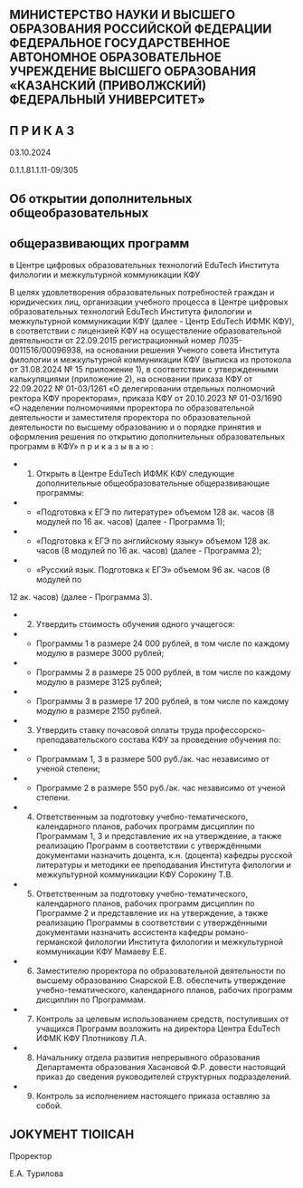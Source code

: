 <!-- image -->

## МИНИСТЕРСТВО НАУКИ И ВЫСШЕГО ОБРАЗОВАНИЯ РОССИЙСКОЙ ФЕДЕРАЦИИ ФЕДЕРАЛЬНОЕ ГОСУДАРСТВЕННОЕ АВТОНОМНОЕ ОБРАЗОВАТЕЛЬНОЕ УЧРЕЖДЕНИЕ ВЫСШЕГО ОБРАЗОВАНИЯ «КАЗАНСКИЙ (ПРИВОЛЖСКИЙ) ФЕДЕРАЛЬНЫЙ УНИВЕРСИТЕТ»

## П Р И К А З

03.10.2024

0.1.1.81.1.11-09/305

## Об открытии дополнительных общеобразовательных

## общеразвивающих программ

в Центре цифровых образовательных технологий EduTech Института филологии и межкультурной коммуникации КФУ

В  целях  удовлетворения  образовательных  потребностей  граждан  и  юридических лиц,  организации  учебного  процесса  в  Центре  цифровых  образовательных  технологий EduTech  Института  филологии  и  межкультурной  коммуникации  КФУ  (далее  -  Центр EduTech ИФМК КФУ), в соответствии с лицензией КФУ на осуществление образовательной деятельности от 22.09.2015 регистрационный номер Л035-0011516/00096938, на основании решения Ученого совета Института филологии и межкультурной  коммуникации  КФУ  (выписка  из  протокола  от 31.08.2024  № 15  приложение  1), в соответствии с утвержденными  калькуляциями  (приложение 2),  на основании приказа КФУ от 22.09.2022 № 01-03/1261 «О делегировании отдельных полномочий  ректора  КФУ  проректорам»,  приказа  КФУ  от 20.10.2023  №  01-03/1690 «О наделении полномочиями проректора по образовательной деятельности и заместителя проректора  по образовательной  деятельности  по  высшему  образованию  и  о  порядке принятия и оформления решения по открытию дополнительных образовательных программ в КФУ» п р и к а з ы в а ю :

- 1. Открыть в Центре EduTech ИФМК КФУ следующие дополнительные общеобразовательные общеразвивающие программы:
- - «Подготовка  к ЕГЭ  по  литературе» объемом  128 ак. часов (8 модулей  по 16 ак. часов) (далее - Программа 1);
- - «Подготовка к ЕГЭ по английскому языку» объемом 128 ак. часов (8 модулей по 16 ак. часов) (далее - Программа 2);
- - «Русский язык. Подготовка  к ЕГЭ»  объемом  96  ак. часов (8 модулей  по

12 ак. часов) (далее - Программа 3).

- 2. Утвердить стоимость обучения одного учащегося:
- - Программы  1  в  размере  24 000 рублей,  в  том  числе  по  каждому  модулю  в размере 3000 рублей;
- - Программы  2  в  размере  25 000 рублей,  в  том  числе  по  каждому  модулю  в размере 3125 рублей;
- - Программы  3  в  размере  17 200 рублей,  в  том  числе  по  каждому  модулю  в размере 2150 рублей.
- 3. Утвердить  ставку  почасовой  оплаты  труда  профессорско-преподавательского состава КФУ за проведение обучения по:
- - Программам 1, 3 в размере 500 руб./ак. час независимо от ученой степени;
- - Программе 2 в размере 550 руб./ак. час независимо от ученой степени.
- 4. Ответственным  за  подготовку учебно-тематического, календарного планов, рабочих программ дисциплин по Программам 1, 3 и представление их на утверждение, а также  реализацию  Программ  в  соответствии  с  утверждёнными  документами  назначить доцента, к.н. (доцента) кафедры  русской  литературы  и  методики  ее  преподавания Института филологии и межкультурной коммуникации КФУ Сорокину Т.В.
- 5. Ответственным  за  подготовку учебно-тематического, календарного планов, рабочих  программ  дисциплин  по  Программе  2  и  представление  их  на  утверждение,  а также реализацию Программы в соответствии с утверждёнными документами назначить ассистента кафедры романо-германской филологии Института филологии и межкультурной коммуникации КФУ Мамаеву Е.Е.
- 6. Заместителю проректора по образовательной деятельности по высшему образованию Снарской Е.В. обеспечить утверждение учебно-тематического, календарного планов, рабочих программ дисциплин по Программам.
- 7. Контроль  за  целевым  использованием  средств,  поступивших  от  учащихся Программ возложить на директора Центра EduTech ИФМК КФУ Плотникову Л.А.
- 8. Начальнику отдела развития непрерывного образования Департамента образования  Хасановой  Ф.Р. довести  настоящий  приказ  до  сведения  руководителей структурных подразделений.
- 9. Контроль за исполнением настоящего приказа оставляю за собой.

## JOKYMEHT TIOIICAH

Проректор

Е.А. Турилова